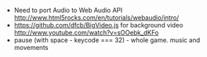 - Need to port Audio to Web Audio API http://www.html5rocks.com/en/tutorials/webaudio/intro/
- https://github.com/dfcb/BigVideo.js for background video http://www.youtube.com/watch?v=sOOebk_dKFo
- pause (with space - keycode === 32) - whole game. music and movements